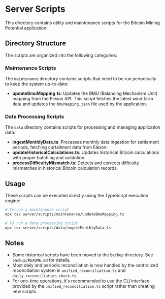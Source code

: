 # Server Scripts

This directory contains utility and maintenance scripts for the Bitcoin Mining Potential application.

## Directory Structure

The scripts are organized into the following categories:

### Maintenance Scripts

The `maintenance` directory contains scripts that need to be run periodically to keep the system up-to-date:

- **updateBmuMapping.ts**: Updates the BMU (Balancing Mechanism Unit) mapping from the Elexon API. This script fetches the latest wind farm data and updates the `bmuMapping.json` file used by the application.

### Data Processing Scripts

The `data` directory contains scripts for processing and managing application data:

- **ingestMonthlyData.ts**: Processes monthly data ingestion for settlement periods, fetching curtailment data from Elexon.
- **updateHistoricalCalculations.ts**: Updates historical Bitcoin calculations with proper batching and validation.
- **processDifficultyMismatch.ts**: Detects and corrects difficulty mismatches in historical Bitcoin calculation records.

## Usage

These scripts can be executed directly using the TypeScript execution engine:

```bash
# To run a maintenance script
npx tsx server/scripts/maintenance/updateBmuMapping.ts

# To run a data processing script
npx tsx server/scripts/data/ingestMonthlyData.ts
```

## Notes

- Some historical scripts have been moved to the `backup` directory. See `backup/README.md` for details.
- Most daily and periodic reconciliation is now handled by the centralized reconciliation system in `unified_reconciliation.ts` and `daily_reconciliation_check.ts`.
- For one-time operations, it's recommended to use the CLI interface provided by the `unified_reconciliation.ts` script rather than creating new scripts.